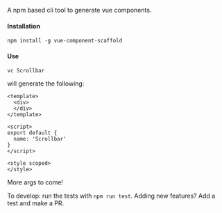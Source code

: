 A npm based cli tool to generate vue components.

#### Installation

`npm install -g vue-component-scaffold` 

#### Use

`vc Scrollbar`

will generate the following:

```
<template>
  <div>
  </div>
</template>

<script>
export default {
  name: 'Scrollbar'
}
</script>

<style scoped>
</style>
```

More args to come!

To develop: run the tests with `npm run test`. Adding new features? Add a test and make a PR.
